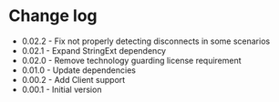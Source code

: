 # Change log

 - 0.02.2 - Fix not properly detecting disconnects in some scenarios 
 - 0.02.1 - Expand StringExt dependency
 - 0.02.0 - Remove technology guarding license requirement
 - 0.01.0 - Update dependencies 
 - 0.00.2 - Add Client support
 - 0.00.1 - Initial version